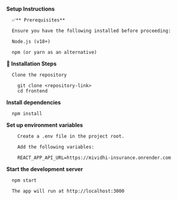 **Setup Instructions**

      ✅** Prerequisites**

      Ensure you have the following installed before proceeding:

      Node.js (v18+)

      npm (or yarn as an alternative)

**📌 Installation Steps**

      Clone the repository

        git clone <repository-link>
        cd frontend

**Install dependencies**

      npm install

**Set up environment variables**

        Create a .env file in the project root.

        Add the following variables:

        REACT_APP_API_URL=https://mividhi-insurance.onrender.com

**Start the development server**

      npm start

      The app will run at http://localhost:3000
